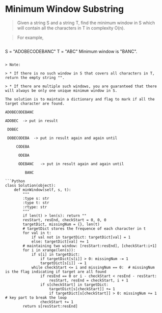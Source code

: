 # Minimum Window Substring

> Given a string S and a string T, find the minimum window in S which will contain all the characters in T in complexity O(n).

> For example,

> ```
S = "ADOBECODEBANC"
T = "ABC"
Minimum window is "BANC".
```

> Note:

> * If there is no such window in S that covers all characters in T, return the empty string "".

> * If there are multiple such windows, you are guaranteed that there will always be only one unique minimum window in S.

The solution is to maintain a dictionary and flag to mark if all the target character are found.

ADOBECODEBANC

ADOBEC  -> put in result

 DOBEC
 
 DOBECODEBA  -> put in result again and again until
 
     CODEBA
     
      ODEBA
      
      ODEBANC   -> put in result again and again until
      
         BANC

```Python
class Solution(object):
    def minWindow(self, s, t):
        """
        :type s: str
        :type t: str
        :rtype: str
        """
        if len(t) > len(s): return ""
        resStart, resEnd, checkStart = 0, 0, 0
        targetDict, missingNum = {}, len(t)
        # targetDict stores the frequence of each character in t
        for val in t:
            if val not in targetDict: targetDict[val] = 1
            else: targetDict[val] += 1
        # maintaining two window: [resStart:resEnd], [checkStart:i+1]
        for i in xrange(len(s)):
            if s[i] in targetDict:
                if targetDict[s[i]] > 0: missingNum -= 1
                targetDict[s[i]] -= 1
            while checkStart <= i and missingNum == 0:  # missingNum is the flag indicating if target are all found
                if resEnd == 0 or i - checkStart < resEnd - resStart:
                    resStart, resEnd = checkStart, i + 1
                if s[checkStart] in targetDict:
                    targetDict[s[checkStart]] += 1
                    if targetDict[s[checkStart]] > 0: missingNum += 1  # key part to break the loop
                checkStart += 1
        return s[resStart:resEnd]
```
